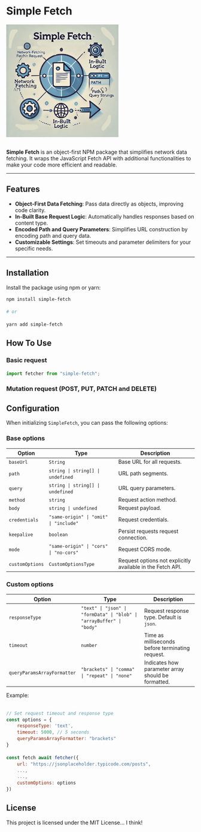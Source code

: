 # Simple Fetch

<img src="./SimpleFetch.png" style="max-width:300px;display:block" />

<br />

**Simple Fetch** is an object-first NPM package that simplifies network data fetching. It wraps the JavaScript Fetch API with additional functionalities to make your code more efficient and readable.

---

## Features

- **Object-First Data Fetching**: Pass data directly as objects, improving code clarity.
- **In-Built Base Request Logic**: Automatically handles responses based on content type.
- **Encoded Path and Query Parameters**: Simplifies URL construction by encoding path and query data.
- **Customizable Settings**: Set timeouts and parameter delimiters for your specific needs.

---

## Installation

Install the package using npm or yarn:

```bash
npm install simple-fetch

# or

yarn add simple-fetch
```

## How To Use

### Basic request

```javascript
import fetcher from "simple-fetch";
```

### Mutation request (POST, PUT, PATCH and DELETE)

## Configuration

When initializing `SimpleFetch`, you can pass the following options:

### Base options

| Option          | Type                                   | Description                                                |
| --------------- | -------------------------------------- | ---------------------------------------------------------- |
| `baseUrl`       | `String`                               | Base URL for all requests.                                 |
| `path`          | `string \| string[] \| undefined`      | URL path segments.                                         |
| `query`         | `string \| string[] \| undefined`      | URL query parameters.                                      |
| `method`        | `string`                               | Request action method.                                     |
| `body`          | `string \| undefined`                  | Request payload.                                           |
| `credentials`   | `"same-origin" \| "omit" \| "include"` | Request credentials.                                       |
| `keepalive`     | `boolean`                              | Persist requests request connection.                       |
| `mode`          | `"same-origin" \| "cors" \| "no-cors"` | Request CORS mode.                                         |
| `customOptions` | `CustomOptionsType`                    | Request options not explicitly available in the Fetch API. |

### Custom options

| Option                      | Type                                                                  | Description                                        |
| --------------------------- | --------------------------------------------------------------------- | -------------------------------------------------- |
| `responseType`              | `"text" \| "json" \| "formData" \| "blob" \| "arrayBuffer" \| "body"` | Request response type. Default is `json`.          |
| `timeout`                   | `number`                                                              | Time as milliseconds before terminating request.   |
| `queryParamsArrayFormatter` | `"brackets" \| "comma" \| "repeat" \| "none"`                         | Indicates how parameter array should be formatted. |

Example:

```javascript

// Set request timeout and response type
const options = {
    responseType: 'text',
    timeout: 5000, // 5 seconds
    queryParamsArrayFormatter: "brackets"
}

const fetch await fetcher({
    url: "https://jsonplaceholder.typicode.com/posts",
    ...,
    ...,
    customOptions: options
})
```

## License

This project is licensed under the MIT License... I think!
